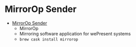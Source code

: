 # MirrorOp Sender
- [MirrorOp Sender](https://www.barco.com/en/product/mirrorop)
  -  MirrorOp
  - Mirroring software application for wePresent systems
  - `brew cask install mirrorop`
